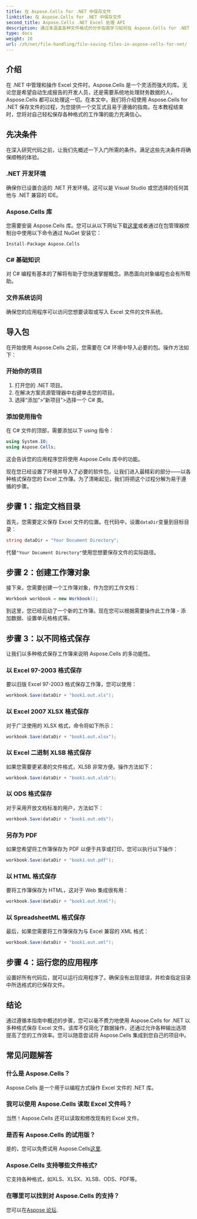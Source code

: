 ```yaml
---
title: 在 Aspose.Cells for .NET 中保存文件
linktitle: 在 Aspose.Cells for .NET 中保存文件
second_title: Aspose.Cells .NET Excel 处理 API
description: 通过本涵盖各种文件格式的分步指南学习如何在 Aspose.Cells for .NET 中保存文件。
type: docs
weight: 10
url: /zh/net/file-handling/file-saving-files-in-aspose-cells-for-net/
---
```

## 介绍
在 .NET 中管理和操作 Excel 文件时，Aspose.Cells 是一个灵活而强大的库。无论您是希望自动生成报告的开发人员，还是需要系统地处理财务数据的人，Aspose.Cells 都可以处理这一切。在本文中，我们将介绍使用 Aspose.Cells for .NET 保存文件的过程，为您提供一个交互式且易于遵循的指南。在本教程结束时，您将对自己轻松保存各种格式的工作簿的能力充满信心。

## 先决条件

在深入研究代码之前，让我们先概述一下入门所需的条件。满足这些先决条件将确保顺畅的体验。

### .NET 开发环境
确保你已设置合适的 .NET 开发环境。这可以是 Visual Studio 或您选择的任何其他与 .NET 兼容的 IDE。

### Aspose.Cells 库
您需要安装 Aspose.Cells 库。您可以从以下网址下载[这里](https://releases.aspose.com/cells/net/)或者通过在包管理器控制台中使用以下命令通过 NuGet 安装它：
```
Install-Package Aspose.Cells
```

### C# 基础知识
对 C# 编程有基本的了解将有助于您快速掌握概念。熟悉面向对象编程也会有所帮助。

### 文件系统访问
确保您的应用程序可以访问您想要读取或写入 Excel 文件的文件系统。 

## 导入包

在开始使用 Aspose.Cells 之前，您需要在 C# 环境中导入必要的包。操作方法如下：

### 开始你的项目
1. 打开您的 .NET 项目。
2. 在解决方案资源管理器中右键单击您的项目。
3. 选择“添加”>“新项目”>选择一个 C# 类。

### 添加使用指令
在 C# 文件的顶部，需要添加以下 using 指令：
```csharp
using System.IO;
using Aspose.Cells;
```
这会告诉您的应用程序您将使用 Aspose.Cells 库中的功能。

现在您已经设置了环境并导入了必要的软件包，让我们进入最精彩的部分——以各种格式保存您的 Excel 工作簿。为了清晰起见，我们将把这个过程分解为易于遵循的步骤。

## 步骤 1：指定文档目录

首先，您需要定义保存 Excel 文件的位置。在代码中，设置`dataDir`变量到目标目录：

```csharp
string dataDir = "Your Document Directory"; 
```
代替`"Your Document Directory"`使用您想要保存文件的实际路径。

## 步骤 2：创建工作簿对象

接下来，您需要创建一个工作簿对象，作为您的工作文档：
```csharp
Workbook workbook = new Workbook(); 
```
到这里，您已经启动了一个新的工作簿。现在您可以根据需要操作此工作簿 - 添加数据、设置单元格格式等。

## 步骤 3：以不同格式保存

让我们以多种格式保存工作簿来说明 Aspose.Cells 的多功能性。

### 以 Excel 97-2003 格式保存

要以旧版 Excel 97-2003 格式保存工作簿，您可以使用：
```csharp
workbook.Save(dataDir + "book1.out.xls"); 
```

### 以 Excel 2007 XLSX 格式保存
对于广泛使用的 XLSX 格式，命令将如下所示：
```csharp
workbook.Save(dataDir + "book1.out.xlsx"); 
```

### 以 Excel 二进制 XLSB 格式保存
如果您需要更紧凑的文件格式，XLSB 非常方便。操作方法如下：
```csharp
workbook.Save(dataDir + "book1.out.xlsb"); 
```

### 以 ODS 格式保存
对于采用开放文档标准的用户，方法如下：
```csharp
workbook.Save(dataDir + "book1.out.ods"); 
```

### 另存为 PDF
如果您希望将工作簿保存为 PDF 以便于共享或打印，您可以执行以下操作：
```csharp
workbook.Save(dataDir + "book1.out.pdf"); 
```

### 以 HTML 格式保存
要将工作簿保存为 HTML，这对于 Web 集成很有用：
```csharp
workbook.Save(dataDir + "book1.out.html"); 
```

### 以 SpreadsheetML 格式保存
最后，如果您需要将工作簿保存为与 Excel 兼容的 XML 格式：
```csharp
workbook.Save(dataDir + "book1.out.xml"); 
```

## 步骤 4：运行您的应用程序 

设置好所有代码后，就可以运行应用程序了。确保没有出现错误，并检查指定目录中所选格式的已保存文件。 

## 结论

通过遵循本指南中概述的步骤，您可以毫不费力地使用 Aspose.Cells for .NET 以多种格式保存 Excel 文件。该库不仅简化了数据操作，还通过允许各种输出选项提高了您的工作效率。您可以随意尝试将 Aspose.Cells 集成到您自己的项目中。

## 常见问题解答

### 什么是 Aspose.Cells？  
Aspose.Cells 是一个用于以编程方式操作 Excel 文件的 .NET 库。

### 我可以使用 Aspose.Cells 读取 Excel 文件吗？  
当然！Aspose.Cells 还可以读取和修改现有的 Excel 文件。

### 是否有 Aspose.Cells 的试用版？  
是的，您可以免费试用 Aspose.Cells[这里](https://releases.aspose.com/).

### Aspose.Cells 支持哪些文件格式?  
它支持各种格式，如XLS、XLSX、XLSB、ODS、PDF等。

### 在哪里可以找到对 Aspose.Cells 的支持？  
您可以在[Aspose 论坛](https://forum.aspose.com/c/cells/9).